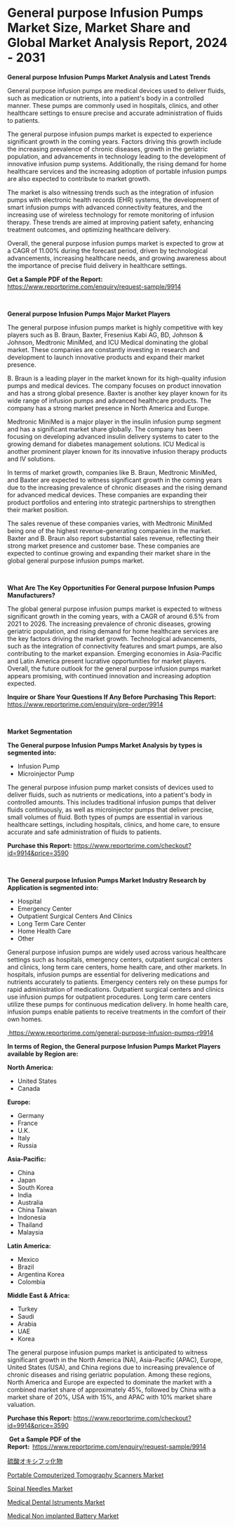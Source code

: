 <p><h1>General purpose Infusion Pumps Market Size, Market Share and Global Market Analysis Report, 2024 - 2031</h1></p><p><strong>General purpose Infusion Pumps Market Analysis and Latest Trends</strong></p>
<p><p>General purpose infusion pumps are medical devices used to deliver fluids, such as medication or nutrients, into a patient's body in a controlled manner. These pumps are commonly used in hospitals, clinics, and other healthcare settings to ensure precise and accurate administration of fluids to patients. </p><p>The general purpose infusion pumps market is expected to experience significant growth in the coming years. Factors driving this growth include the increasing prevalence of chronic diseases, growth in the geriatric population, and advancements in technology leading to the development of innovative infusion pump systems. Additionally, the rising demand for home healthcare services and the increasing adoption of portable infusion pumps are also expected to contribute to market growth.</p><p>The market is also witnessing trends such as the integration of infusion pumps with electronic health records (EHR) systems, the development of smart infusion pumps with advanced connectivity features, and the increasing use of wireless technology for remote monitoring of infusion therapy. These trends are aimed at improving patient safety, enhancing treatment outcomes, and optimizing healthcare delivery.</p><p>Overall, the general purpose infusion pumps market is expected to grow at a CAGR of 11.00% during the forecast period, driven by technological advancements, increasing healthcare needs, and growing awareness about the importance of precise fluid delivery in healthcare settings.</p></p>
<p><strong>Get a Sample PDF of the Report:&nbsp;</strong> <a href="https://www.reportprime.com/enquiry/request-sample/9914">https://www.reportprime.com/enquiry/request-sample/9914</a></p>
<p>&nbsp;</p>
<p><strong>General purpose Infusion Pumps Major Market Players</strong></p>
<p><p>The general purpose infusion pumps market is highly competitive with key players such as B. Braun, Baxter, Fresenius Kabi AG, BD, Johnson & Johnson, Medtronic MiniMed, and ICU Medical dominating the global market. These companies are constantly investing in research and development to launch innovative products and expand their market presence.</p><p>B. Braun is a leading player in the market known for its high-quality infusion pumps and medical devices. The company focuses on product innovation and has a strong global presence. Baxter is another key player known for its wide range of infusion pumps and advanced healthcare products. The company has a strong market presence in North America and Europe.</p><p>Medtronic MiniMed is a major player in the insulin infusion pump segment and has a significant market share globally. The company has been focusing on developing advanced insulin delivery systems to cater to the growing demand for diabetes management solutions. ICU Medical is another prominent player known for its innovative infusion therapy products and IV solutions.</p><p>In terms of market growth, companies like B. Braun, Medtronic MiniMed, and Baxter are expected to witness significant growth in the coming years due to the increasing prevalence of chronic diseases and the rising demand for advanced medical devices. These companies are expanding their product portfolios and entering into strategic partnerships to strengthen their market position.</p><p>The sales revenue of these companies varies, with Medtronic MiniMed being one of the highest revenue-generating companies in the market. Baxter and B. Braun also report substantial sales revenue, reflecting their strong market presence and customer base. These companies are expected to continue growing and expanding their market share in the global general purpose infusion pumps market.</p></p>
<p>&nbsp;</p>
<p><strong>What Are The Key Opportunities For General purpose Infusion Pumps Manufacturers?</strong></p>
<p><p>The global general purpose infusion pumps market is expected to witness significant growth in the coming years, with a CAGR of around 6.5% from 2021 to 2026. The increasing prevalence of chronic diseases, growing geriatric population, and rising demand for home healthcare services are the key factors driving the market growth. Technological advancements, such as the integration of connectivity features and smart pumps, are also contributing to the market expansion. Emerging economies in Asia-Pacific and Latin America present lucrative opportunities for market players. Overall, the future outlook for the general purpose infusion pumps market appears promising, with continued innovation and increasing adoption expected.</p></p>
<p><strong>Inquire or Share Your Questions If Any Before Purchasing This Report:</strong> <a href="https://www.reportprime.com/enquiry/pre-order/9914">https://www.reportprime.com/enquiry/pre-order/9914</a></p>
<p>&nbsp;</p>
<p><strong>Market Segmentation</strong></p>
<p><strong>The General purpose Infusion Pumps Market Analysis by types is segmented into:</strong></p>
<p><ul><li>Infusion Pump</li><li>Microinjector Pump</li></ul></p>
<p><p>The general purpose infusion pump market consists of devices used to deliver fluids, such as nutrients or medications, into a patient's body in controlled amounts. This includes traditional infusion pumps that deliver fluids continuously, as well as microinjector pumps that deliver precise, small volumes of fluid. Both types of pumps are essential in various healthcare settings, including hospitals, clinics, and home care, to ensure accurate and safe administration of fluids to patients.</p></p>
<p><strong>Purchase this Report:&nbsp;</strong><a href="https://www.reportprime.com/checkout?id=9914&price=3590">https://www.reportprime.com/checkout?id=9914&price=3590</a></p>
<p>&nbsp;</p>
<p><strong>The General purpose Infusion Pumps Market Industry Research by Application is segmented into:</strong></p>
<p><ul><li>Hospital</li><li>Emergency Center</li><li>Outpatient Surgical Centers And Clinics</li><li>Long Term Care Center</li><li>Home Health Care</li><li>Other</li></ul></p>
<p><p>General purpose infusion pumps are widely used across various healthcare settings such as hospitals, emergency centers, outpatient surgical centers and clinics, long term care centers, home health care, and other markets. In hospitals, infusion pumps are essential for delivering medications and nutrients accurately to patients. Emergency centers rely on these pumps for rapid administration of medications. Outpatient surgical centers and clinics use infusion pumps for outpatient procedures. Long term care centers utilize these pumps for continuous medication delivery. In home health care, infusion pumps enable patients to receive treatments in the comfort of their own homes.</p></p>
<p><a href="https://www.reportprime.com/general-purpose-infusion-pumps-r9914">&nbsp;https://www.reportprime.com/general-purpose-infusion-pumps-r9914</a></p>
<p><strong>In terms of Region, the General purpose Infusion Pumps Market Players available by Region are:</strong></p>
<p>
    <p> <strong> North America: </strong>
        <ul>
            <li>United States</li>
            <li>Canada</li>
        </ul>
        </p> 
    <p> <strong> Europe: </strong>
        <ul>
            <li>Germany</li>
            <li>France</li>
            <li>U.K.</li>
            <li>Italy</li>
            <li>Russia</li>
        </ul>
        </p> 
    <p> <strong> Asia-Pacific: </strong>
        <ul>
            <li>China</li>
            <li>Japan</li>
            <li>South Korea</li>
            <li>India</li>
            <li>Australia</li>
            <li>China Taiwan</li>
            <li>Indonesia</li>
            <li>Thailand</li>
            <li>Malaysia</li>
        </ul>
        </p> 
    <p> <strong> Latin America: </strong>
        <ul>
            <li>Mexico</li>
            <li>Brazil</li>
            <li>Argentina Korea</li>
            <li>Colombia</li>
        </ul>
        </p> 
    <p> <strong> Middle East & Africa: </strong>
        <ul>
            <li>Turkey</li>
            <li>Saudi</li>
            <li>Arabia</li>
            <li>UAE</li>
            <li>Korea</li>
        </ul>
    </p>
    </p>
<p><p>The general purpose infusion pumps market is anticipated to witness significant growth in the North America (NA), Asia-Pacific (APAC), Europe, United States (USA), and China regions due to increasing prevalence of chronic diseases and rising geriatric population. Among these regions, North America and Europe are expected to dominate the market with a combined market share of approximately 45%, followed by China with a market share of 20%, USA with 15%, and APAC with 10% market share valuation.</p></p>
<p><strong>Purchase this Report: </strong><a href="https://www.reportprime.com/checkout?id=9914&price=3590">https://www.reportprime.com/checkout?id=9914&price=3590</a></p>
<p>&nbsp;<strong>Get a Sample PDF of the Report:&nbsp;&nbsp;</strong><a href="https://www.reportprime.com/enquiry/request-sample/9914">https://www.reportprime.com/enquiry/request-sample/9914</a></p>
<p><strong></strong></p>
<p><p><a href="https://github.com/JanickJohns/Market-Research-Report-List-2/blob/main/893025785780.md">硫酸オキシフッ化物</a></p><p><a href="https://github.com/EveKerluke2023/Market-Research-Report-List-2/blob/main/portable-computerized-tomography-scanners-market.md">Portable Computerized Tomography Scanners Market</a></p><p><a href="https://github.com/angeliabkratze/Market-Research-Report-List-2/blob/main/spinal-needles-market.md">Spinal Needles Market</a></p><p><a href="https://github.com/theanastasiyah/Market-Research-Report-List-2/blob/main/medical-dental-istruments-market.md">Medical Dental Istruments Market</a></p><p><a href="https://github.com/khlifeservices/Market-Research-Report-List-2/blob/main/medical-non-implanted-battery-market.md">Medical Non implanted Battery Market</a></p></p>